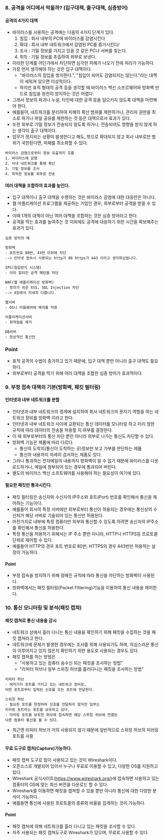 ### 8. 공격을 어디에서 막을까? (입구대책, 출구대책, 심층방어)
#### 공격의 4가지 대책
- 바이러스를 사용하는 공격에는 다음의 4가지 단계가 있다.
  1. 침입 : 회사 내부의 PC에 바이러스를 감염시킨다
  2. 확대 : 회사 내부 네트워크에서 감염된 PC를 증가시킨다/
  3. 조사 : 기밀 정보를 가지고 있을 것 같은 PC나 서버를 찾는다.
  4. 취득 : 기밀 정보를 추출하여 외부로 보낸다.
- 이러한 단계를 어딘가에서 차단하면 심각한 피해가 나오기 전에 처리가 가능하다.
- 가장 먼저 생각해야 하는 것은 입구 대책이다.
  - "바이러스의 침입을 방지한다.", "침입이 되어도 감염되지는 않는다."라는 대책이 세워져 있으면 이상적이다.
  - 하지만 표적 형태의 공격 등을 생각할 때 바이러스 백신 소프르웨어와 방화벽 만드로 침입을 완전히 방지하는 것은 어렵다.
- 그래서 정보의 파괴나 누설, 타인에 대한 공격 등을 일으키지 않도록 대책을 마련해야 한다.
- 예를들어, 네트워크를 분리하여 피해의 확산 범위를 제한하거나, 관리자 권한을 최소로 하거나 파일 공유를 제한하는 것 등은 대책으로서 효과가 있다.
- 또한 외부로 기밀 정보가 전송되지 않도록 하거나, 전송되어도 영향을 받지 않게 하는 생각이 출구 대책이다.
- 업무가 정지되는 상황이 발생한다고 해도, 밖으로 확대되지 않고 회사 내부로만 범위가 국한된다면, 피해를 최소화할 수 있다.
```
바이러스 감염으로부터 정보 유출까지 흐름
1. 바이러스에 감염
2. 사내 네트워크를 통해 확산
3. 기밀 정보를 조사
4. 취득한 정보를 외부로 전송
```

#### 여러 대책을 조합하여 효과를 높인다.
- 입구 대책이나 출구 대책을 수행하는 것은 바이러스 감염에 대한 대응만은 아니다.
- 웹 어플리케이션 프로그램을 제공하는 기업인 경우, 외부로부터 공격을 받을 수 있다.
- 이때 1개의 대책이 아닌 여러 대책을 조합하는 것은 심층 방어라고 한다.
- 공격을 막는 효과를 높여주는 것 이외에도 공격에 대응하기 위한 시간을 확보해주는 효과가 있다.

```
심층 방어의 예

방화벽
- 포트번호 80번, 43번 이외에 차단
--> 인터넷 접속시 사용되는 http가 80 https가 443 이라고 생각하심됩니다.

IPS(침입방지 시스템)
- 이미 알려진 공격 패턴을 차단

WAF(웹 애플리케이션 방화벽)
- 정의가 쉬운 XSS, SQL Injection 차단
--> 4장에서 자세히 다룹니다.

웹서버
- OS나 미들웨어에 패치를 적용

어플리케이션서버
- 취약점을 제거

DB서버
- 정상적인 통신만

```

### Point
- 표적 공격의 수법이 증가하고 있기 때문에, 입구 대책 뿐만 아니라 출구 대책도 필요하다.
- 외부로부터 공격을 막기 위해 여러 대책을 조합한 심층 방어가 효과적이다.

### 9. 부정 접속 대책의 기본(방화벽, 패킷 필터링)
#### 인터넷과 내부 네트워크를 분할
- 인터넷과 내부 네트워크의 경계에 설치하여 회사 네트워크의 문지기 역할을 하는 네트워크 장비를 방화벽 이라고 한다.
- 인터넷과 내부 네트워크 사이에 교환되는 통신 데이터를 모니터링 하고 미리 정한 규칙에 따라 데이터의 전송을 허용할 지 여부를 결정한다.
- 이 때 외부로부터의 통신 차단 뿐만 아니라 외부로 나가는 통신도 차단할 수 있다.
- 방화벽 기능은 제품에 따라 다르다.
  - 통신의 도착지(통신이 도착하는 곳)정보만 보고 가부를 판단하는 제품
  - 통신의 내용까지 자세히 검서하는 제품도 있다.
- 그러나 통과하는 전자메일의 내용까지 방화벽이 알 수 없기 때문에 바이러스를 다운로드하거나, 메일에 첨부되어 있는 경우에 통과되어 버린다.
- 별도의 바이러스 백신 소프트웨어를 사용해야 하는 필요성이 여기에 있다.

#### 필요한 패킷만 통과시킨다.
- 패킷 필터링은 송신자와 수신자의 IP주소와 포트(Port) 번호를 확인해서 통신을 제어하는 기능이다.
- 예를들어 회사의 특정 서버에만 외부로부터 통신이 허용되는 경우에는 통신상의 수신처가 해당 서버로 기술되어 있는 통신만 허용된다.
- 마찬가지로 내부에 특정 컴퓨터만 외부와 통신할 수 있도록 하려면 송신자의 IP주소를 확인해서 통신을 허용한다.
- 특정 통신을 허용하기 위해서는 IP 주소 뿐만 아니라, HTTP나  HTTPS등 프로토콜 단위로 제어할 수 있다.
- 예를들어 HTTP의 경우 포트 번호로 80번, HTTPS의 경우 443번만 허용하는 설정이 가능하다.

#### Point
- 부정 접속을 방지하기 위해 정해진 규칙에 따라 통신을 차단하는 방화벽이 사용된다.
- 방화벽에서는 패킷 필터링(Packet FIltering)기능을 이용하여 통신 내용을 제어한다.

### 10. 통신 모니터링 및 분석(패킷 캡쳐)
#### 패킷 캡쳐로 통신 내용을 감시
- 네트워크 상에서 흘러 다니는 통신 내용을 확인하기 위해 패킷을 수집하는 것을 패킷 캡쳐라고 한다.
- 네트워크에 문제가 발생한 경우에는 조사를 위해 사용되기도 하며, 의심스러운 통신이 이루어지고 있지 않은지 확인하기 위한 용도로 사용되는 경우도 있다.
- 패킷 캡쳐를 하는 방법은 
  - "사용하고 있는 컴퓨터 송수신 되는 패킷을 조사하는 빙법"
  - "리피터 허브나 일부 스위칭 허브를 흘러다니는 패킷을 조사하는 방법"
```
리피터 허브
- 여러가지 포트를 가지고 있는 네트워크 장비로, 
어떤 포트로부터 입력된 신호를 모든 포트에 전달한다.

스위칭 허브
- 필요한 포트를 한정하여 신호를 전달하지 않지만 일부는
미러링 포트라는 포트를 보유하고 있다.
- 미러링 포트를 보유한 허브에 접속하면 해당 스위칭 허브에 연결된
다른 컴퓨터 통신을 볼 수 있다.
```
- 최근엔 리피터 허브가 거의 사용되지 않기 떄문에 일반적으로 스위칭 허브의 미러링 포트를 사용

#### 무료 도구로 캡처(Capture)가능하다.
- 패킷 캡쳐 도구로 많이 사용되고 있는 것이 Wireshark이다.
- 오픈소스로 개발되어 있어서 누구나 무료로 이용할 수 있고, 다양한 OS를 지원하고 있다.
- Wireshark 공식사이트(https://www.wireshark.org/)에 접속하면 사용하고 있는 컴퓨터의 OS에 맞는 최신 버전을 다운로드 할 수 있다.
- Wireshark를 이용하면 패킷을 캡쳐할 수 있을 뿐만 아니라 통신에 대한 다양한 분석이 가능하다.
- 예를들면 통신에 사용된 프로토콜의 종류와 비율을 집계하는 것이 가능하다.

#### Point
- 패킷 캡처에 의해 네트워크를 흘러 다니고 있는 패킷을 조사할 수 있다.
- 자주 사용되는 패킷 캡쳐도구로 Wireshark가 있으며, 무료로 사용할 수 있다.
